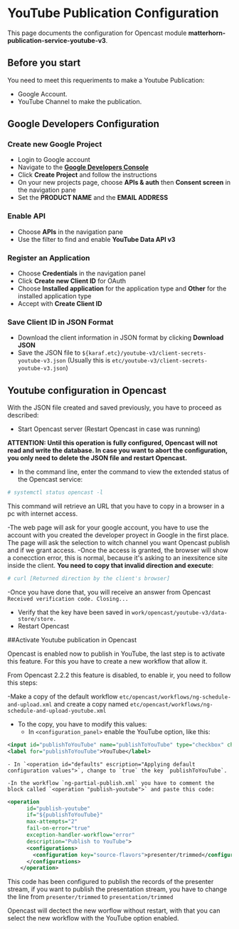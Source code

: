 # YouTube Publication Configuration

This page documents the configuration for Opencast module **matterhorn-publication-service-youtube-v3**.

## Before you start


You need to meet this requeriments to make a Youtube Publication:
- Google Account.
- YouTube Channel to make the publication.

## Google Developers Configuration

### Create new Google Project

- Login to Google account
- Navigate to the [**Google Developers Console**][googledevconsole]
- Click **Create Project** and follow the instructions
- On your new projects page, choose **APIs & auth** then **Consent screen** in the navigation pane
- Set the **PRODUCT NAME** and the **EMAIL ADDRESS**

### Enable API

- Choose **APIs** in the navigation pane
- Use the filter to find and enable **YouTube Data API v3**

### Register an Application

- Choose **Credentials** in the navigation panel
- Click **Create new Client ID** for OAuth
- Choose **Installed application** for the application type and **Other** for the installed application type
- Accept with **Create Client ID**

### Save Client ID in JSON Format

- Download the client information in JSON format by clicking **Download JSON**
- Save the JSON file to `${karaf.etc}/youtube-v3/client-secrets-youtube-v3.json` (Usually this is
  `etc/youtube-v3/client-secrets-youtube-v3.json`)

## Youtube configuration in Opencast

With the JSON file created and saved previously, you have to proceed as described:

- Start Opencast server (Restart Opencast in case was running)

**ATTENTION: Until this operation is fully configured, Opencast will not read and write the database. In case you want to abort the configuration, you only need to delete the JSON file and restart Opencast.**

- In the command line, enter the command to view the extended status of the Opencast service:

```bash
# systemctl status opencast -l
```
This command will retrieve an URL that you have to copy in a browser in a pc with internet access.

-The web page will ask for your google account, you have to use the account with you created the developer proyect in Google in the first place. The page will ask the selection to witch channel you want Opencast publish and if we grant access.
-Once the access is granted, the browser will show a conecction error, this is normal, because it's asking to an inexsitence site inside the client. **You need to copy that invalid direction and execute**:

```bash
# curl [Returned direction by the client's browser]
```
-Once you have done that, you will receive an answer from Opencast
`Received verification code. Closing... `

- Verify that the key have been saved in `work/opencast/youtube-v3/data-store/store.`
- Restart Opencast

##Activate Youtube publication in Opencast

Opencast is enabled now to publish in YouTube, the last step is to activate this feature. For this you have to create a new workflow that allow it.

From Opencast 2.2.2 this feature is disabled, to enable ir, you need to follow this steps:

-Make a copy of the default workflow `etc/opencast/workflows/ng-schedule-and-upload.xml` and create a copy named `etc/opencast/workflows/ng-schedule-and-upload-youtube.xml`

- To the copy, you have to modify this values:
	- In `<configuration_panel>` enable the YouTube option, like this:

```xml
<input id="publishToYouTube" name="publishToYouTube" type="checkbox" checked="checked" class="configField" value="true" />
<label for="publishToYouTube">YouTube</label>
```
	- In `<operation id="defaults" escription="Applying default configuration values">`, change to `true` the key `publishToYouTube`.

	-In the workflow `ng-partial-publish.xml` you have to comment the block called `<operation "publish-youtube">` and paste this code:

```xml
<operation
      id="publish-youtube"
      if="${publishToYouTube}"
      max-attempts="2"
      fail-on-error="true"
      exception-handler-workflow="error"
      description="Publish to YouTube">
      <configurations>
        <configuration key="source-flavors">presenter/trimmed</configuration>
      </configurations>
    </operation>
```

This code has been configured to publish the records of the presenter stream, if you want to publish the presentation stream, you have to change the line from `presenter/trimmed` to `presentation/trimmed` 

Opencast will dectect the new worflow without restart, with that you can select the new workflow with the YouTube option enabled.

[googledevconsole]: https://console.developers.google.com/project
